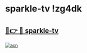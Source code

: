 # sparkle-tv !zg4dk

# <h2><a href="https://wyjhma.esa.edu.pl?title=sparkle-tv&ref=zg4dk">🔗👉 🔴 sparkle-tv</a></h2>

[![acn](https://github.com/user-attachments/assets/0f9c940e-d8b0-45ae-aac7-cd30a18b3e1c)](https://wyjhma.esa.edu.pl?title=sparkle-tv&ref=zg4dk)

